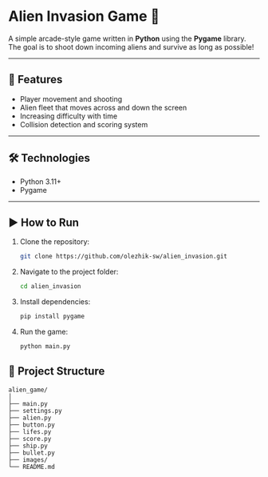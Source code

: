 # Alien Invasion Game 👾

A simple arcade-style game written in **Python** using the **Pygame** library.  
The goal is to shoot down incoming aliens and survive as long as possible!

---

## 🚀 Features
- Player movement and shooting
- Alien fleet that moves across and down the screen
- Increasing difficulty with time
- Collision detection and scoring system

---

## 🛠️ Technologies
- Python 3.11+
- Pygame

---

## ▶️ How to Run
1. Clone the repository:
   ```bash
   git clone https://github.com/olezhik-sw/alien_invasion.git

2. Navigate to the project folder:
    ```bash
    cd alien_invasion

3. Install dependencies:
    ```bash
    pip install pygame

4. Run the game:
    ```bash
    python main.py

## 📂 Project Structure

    alien_game/
    │
    ├── main.py
    ├── settings.py
    ├── alien.py
    ├── button.py
    ├── lifes.py
    ├── score.py
    ├── ship.py
    ├── bullet.py
    ├── images/
    └── README.md
